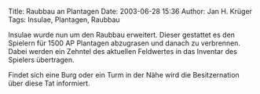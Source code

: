 Title: Raubbau an Plantagen
Date: 2003-06-28 15:36
Author: Jan H. Krüger
Tags: Insulae, Plantagen, Raubbau

Insulae wurde nun um den Raubbau erweitert. Dieser gestattet es den Spielern für 1500 AP Plantagen abzugrasen und danach zu verbrennen. Dabei werden ein Zehntel des aktuellen Feldwertes in das Inventar des Spielers übertragen.

Findet sich eine Burg oder ein Turm in der Nähe wird die Besitzernation über diese Tat informiert.
